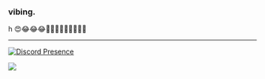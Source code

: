 ### __vibing.__ 
h 😍😂😂😂🙉🙉💞🤕🤕🥰🥰🥰🥰

---

[![Discord Presence](https://lanyard-profile-readme.vercel.app/api/660136887268409355?idleMessage=lol%&hideTimestamp=false)](https://discord.com/users/660136887268409355)

<a href="https://github.com/anuraghazra/github-readme-stats">
 <img align="center" src="https://github-readme-stats.vercel.app/api/top-langs/?username=vibingwastaken&layout=compact&theme=tokyonight" />
</a>
